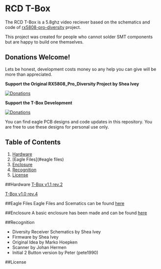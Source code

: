 # RCD T-Box
The RCD T-Box is a 5.8ghz video reciever based on the schematics and code of [rx5808-pro-diversity](https://github.com/sheaivey/rx5808-pro-diversity) project.

This project was created for people who cannot solder SMT components but are happy to build one themselves.

## Donations Welcome!
Lets be honest, development costs money so any help you can give will be more than appreciated.

**Support the Original RX5808_Pro_Diversity Project by Shea Ivey**

[![Donations](https://www.paypalobjects.com/en_US/i/btn/btn_donate_LG.gif)](https://www.paypal.com/cgi-bin/webscr?cmd=_s-xclick&hosted_button_id=GE83PG4KBZ5NJ)

**Support the T-Box Development**

[![Donations](https://www.paypalobjects.com/en_GB/i/btn/btn_donate_LG.gif)](https://www.paypal.com/cgi-bin/webscr?cmd=_s-xclick&hosted_button_id=BBW7Z7E5Y84EL)

You can find eagle PCB designs and code updates in this repository. You are free to use these designs for personal use only. 

## Table of Contents
1. [Hardware](#hardware)
2. [Eagle Files](#eagle files)
3. [Enclosure]()
4. [Recognition](#recognition)
5. [License]()

##Hardware
[T-Box v1.1 rev.2](docs/tbox_v1-1.md)

[T-Box v1.0 rev.4](docs/tbox_v1-1.md)

##Eagle Files
Eagle Files and Scematics can be found [here](src/eagle/)

##Enclosure
A basic enclosure has been made and can be found [here](src/enclosure-for-v1.x)

##Recognition
- Diversity Receiver Schematics by Shea Ivey
- Firmware by Shea Ivey
- Original Idea by Marko Hoepken
- Scanner by Johan Hermen
- Initial 2 Button version by Peter (pete1990)

##License
